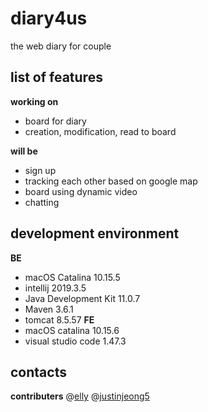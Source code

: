 # diary4us

the web diary for couple

## list of features
**working on**
- board for diary
- creation, modification, read to board

**will be**
- sign up
- tracking each other based on google map
- board using dynamic video
- chatting 

## development environment

**BE**
- macOS Catalina 10.15.5
- intellij 2019.3.5
- Java Development Kit 11.0.7
- Maven 3.6.1
- tomcat 8.5.57
**FE**
- macOS catalina 10.15.6
- visual studio code 1.47.3

## contacts
**contributers**
@[elly](#github.com/ellyheetov)
@[justinjeong5](#github.com/justinjeong5)

